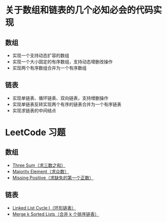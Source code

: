 # 关于数组和链表的几个必知必会的代码实现

## 数组
- 实现一个支持动态扩容的数组
- 实现一个大小固定的有序数组，支持动态增删改操作
- 实现两个有序数组合并为一个有序数组
## 链表
- 实现单链表、循环链表、双向链表，支持增删操作
- 实现单链表反转实现两个有序的链表合并为一个有序链表
- 实现求链表的中间结点

# LeetCode 习题
## 数组
- [Three Sum（求三数之和）](https://leetcode-cn.com/problems/3sum/)
- [Majority Element（求众数）](https://leetcode-cn.com/problems/majority-element/)
- [Missing Positive（求缺失的第一个正数）](https://leetcode-cn.com/problems/first-missing-positive/)
## 链表
- [Linked List Cycle I（环形链表）](https://leetcode-cn.com/problems/linked-list-cycle/)
- [Merge k Sorted Lists（合并 k 个排序链表）](https://leetcode-cn.com/problems/merge-k-sorted-lists/)